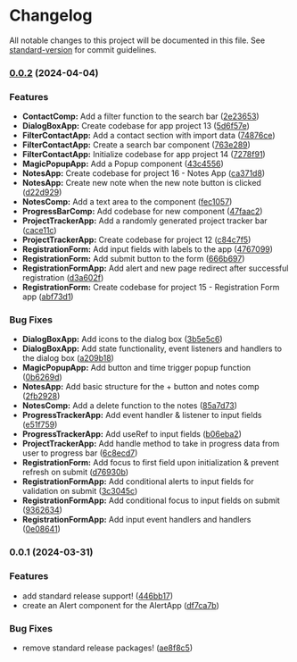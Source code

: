 # Changelog

All notable changes to this project will be documented in this file. See [standard-version](https://github.com/conventional-changelog/standard-version) for commit guidelines.

### [0.0.2](https://github.com/spectr-e/30--React-Projects/compare/v0.0.1...v0.0.2) (2024-04-04)


### Features

* **ContactComp:** Add a filter function to the search bar ([2e23653](https://github.com/spectr-e/30--React-Projects/commit/2e23653236dbbe50c0e7d27aa3a0b53efde0deff))
* **DialogBoxApp:** Create codebase for app project 13 ([5d6f57e](https://github.com/spectr-e/30--React-Projects/commit/5d6f57e37c22276fb68348e47cf6c7516026e9a8))
* **FilterContactApp:** Add a contact section with import data ([74876ce](https://github.com/spectr-e/30--React-Projects/commit/74876ce9e11ddcce7313bb0fd7f83e8f54a7b6ce))
* **FilterContactApp:** Create a search bar component ([763e289](https://github.com/spectr-e/30--React-Projects/commit/763e289ed93474b48b2708c98c70727451250825))
* **FilterContactApp:** Initialize codebase for app project 14 ([7278f91](https://github.com/spectr-e/30--React-Projects/commit/7278f915d0879e298b3492222a0966cd349b6377))
* **MagicPopupApp:** Add a Popup component ([43c4556](https://github.com/spectr-e/30--React-Projects/commit/43c4556bdcee26e99f718f84a845896f203f6557))
* **NotesApp:** Create codebase for project 16 - Notes App ([ca371d8](https://github.com/spectr-e/30--React-Projects/commit/ca371d8cefbe919fd8c0176edd4f8d5ec519d3fb))
* **NotesApp:** Create new note when the new note button is clicked ([d22d929](https://github.com/spectr-e/30--React-Projects/commit/d22d929b1806476b13dc668fbd54b660c3682384))
* **NotesComp:** Add a text area to the component ([fec1057](https://github.com/spectr-e/30--React-Projects/commit/fec10571cb47eeb45c4575a84e111d6cfc241bef))
* **ProgressBarComp:** Add codebase for new component ([47faac2](https://github.com/spectr-e/30--React-Projects/commit/47faac27a0f0d5d449559b1d150f4b550ff609b9))
* **ProjectTrackerApp:** Add a randomly generated project tracker bar ([cace11c](https://github.com/spectr-e/30--React-Projects/commit/cace11c4c5b267bb43fb7187220344ac43135f88))
* **ProjectTrackerApp:** Create codebase for project 12 ([c84c7f5](https://github.com/spectr-e/30--React-Projects/commit/c84c7f50ba8ff34c1574978c2afe66d603362c2c))
* **RegistrationForm:** Add input fields with labels to the app ([4767099](https://github.com/spectr-e/30--React-Projects/commit/476709920ff62b2f11687e5132b94b849de31d03))
* **RegistrationForm:** Add submit button to the form ([666b697](https://github.com/spectr-e/30--React-Projects/commit/666b697256256fc1095489d4314e797bf9905f3b))
* **RegistrationFormApp:** Add alert and new page redirect after successful registration ([d3a602f](https://github.com/spectr-e/30--React-Projects/commit/d3a602f11fae721bb7f2f88d3659d29becb1c0db))
* **RegistrationForm:** Create codebase for project 15 - Registration Form app ([abf73d1](https://github.com/spectr-e/30--React-Projects/commit/abf73d14730aee4f7f1420a8af781959cc95eb42))


### Bug Fixes

* **DialogBoxApp:** Add icons to the dialog box ([3b5e5c6](https://github.com/spectr-e/30--React-Projects/commit/3b5e5c60a8eecc91368bd0c8e3cfc5ec16522147))
* **DialogBoxApp:** Add state functionality, event listeners and handlers to the dialog box ([a209b18](https://github.com/spectr-e/30--React-Projects/commit/a209b18ee2176cd50cc5f6e7894eb87551dcda4f))
* **MagicPopupApp:** Add button and time trigger popup function ([0b6269d](https://github.com/spectr-e/30--React-Projects/commit/0b6269d1d2b95f4037bfd50b055c89d5c8f4c2e9))
* **NotesApp:** Add basic structure for the + button and notes comp ([2fb2928](https://github.com/spectr-e/30--React-Projects/commit/2fb2928beab63df978578dcaedd19979f4bd4aec))
* **NotesComp:** Add a delete function to the notes ([85a7d73](https://github.com/spectr-e/30--React-Projects/commit/85a7d73c121b4544279cf6bb50996236b9e991fd))
* **ProgressTrackerApp:** Add event handler & listener to input fields ([e51f759](https://github.com/spectr-e/30--React-Projects/commit/e51f7599ee311626c4afcd2144b4479f52d13ca4))
* **ProgressTrackerApp:** Add useRef to input fields ([b06eba2](https://github.com/spectr-e/30--React-Projects/commit/b06eba283e1f7982f741bbc045c7447cddd833fe))
* **ProjectTrackerApp:** Add handle method to take in progress data from user to progress  bar ([6c8ecd7](https://github.com/spectr-e/30--React-Projects/commit/6c8ecd7869c5e7e20a715d232ae4e149a473b18a))
* **RegistrationForm:** Add focus to first field upon initialization & prevent refresh on submit ([d76930b](https://github.com/spectr-e/30--React-Projects/commit/d76930b37df3661a544dd0545a4b833ae89ce79e))
* **RegistrationFormApp:** Add conditional alerts to input fields for validation on submit ([3c3045c](https://github.com/spectr-e/30--React-Projects/commit/3c3045ccdc2220829337699c849cb640b09b8bae))
* **RegistrationFormApp:** Add conditional focus to input fields on submit ([9362634](https://github.com/spectr-e/30--React-Projects/commit/93626345ec72c9fe54b955d6b21905ea2ceeee92))
* **RegistrationFormApp:** Add input event handlers and handlers ([0e08641](https://github.com/spectr-e/30--React-Projects/commit/0e08641f2309e2dc4fd3299c376b2b31e667beed))

### 0.0.1 (2024-03-31)


### Features

* add standard release support! ([446bb17](https://github.com/spectr-e/30--React-Projects/commit/446bb17b24b2d31b069ed57908205fa0ccbf73b9))
* create an Alert component for the AlertApp ([df7ca7b](https://github.com/spectr-e/30--React-Projects/commit/df7ca7b9ef15ec7421e501d08871fbe694bb0f77))


### Bug Fixes

* remove standard release packages! ([ae8f8c5](https://github.com/spectr-e/30--React-Projects/commit/ae8f8c5c88eb7192bb30b1bc5ba888bd2c6deea8))

